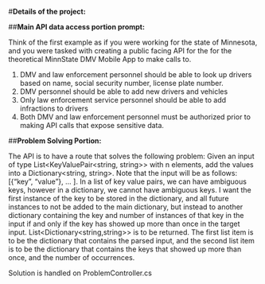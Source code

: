 #**Details of the project:**

##**Main API data access portion prompt:**

Think of the first example as if you were working for the state of Minnesota, and
you were tasked with creating a public facing API for the for the theoretical MinnState DMV Mobile App
to make calls to.
  1. DMV and law enforcement personnel should be able to look up drivers based on name, social
  security number, license plate number.
  2. DMV personnel should be able to add new drivers and vehicles
  3. Only law enforcement service personnel should be able to add infractions to drivers
  4. Both DMV and law enforcement personnel must be authorized prior to making API calls that
  expose sensitive data.

##**Problem Solving Portion:**

The API is to have a route that solves the following problem:
Given an input of type List<KeyValuePair<string, string>> with n elements, add the values into a
Dictionary<string, string>. Note that the input will be as follows: [{“key”, “value”}, ... ]. In a list of key
value pairs, we can have ambiguous keys, however in a dictionary, we cannot have ambiguous keys. I
want the first instance of the key to be stored in the dictionary, and all future instances to not be added
to the main dictionary, but instead to another dictionary containing the key and number of instances of
that key in the input if and only if the key has showed up more than once in the target input.
List<Dictionary<string,string>> is to be returned. The first list item is to be the dictionary that contains
the parsed input, and the second list item is to be the dictionary that contains the keys that showed up
more than once, and the number of occurrences.

Solution is handled on ProblemController.cs
